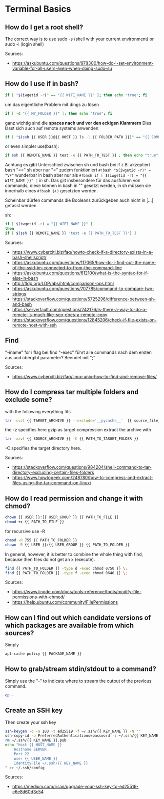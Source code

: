 # Terminal Basics

## How do I get a root shell?

The correct way is to use sudo -s (shell with your current environment) or sudo -i (login shell)

Sources:

- <https://askubuntu.com/questions/978300/how-do-i-set-environment-variable-for-all-users-even-when-doing-sudo-su>

## How do I use if in bash?

``` bash
if [ "$(iwgetid -r)" == "{{ WIFI_NAME }}" ]; then echo "true"; fi
```

um das eigentliche Problem mit dings zu lösen

``` bash
if [ -d "{{ MY_FOLDER }}" ]; then echo "true"; fi
```

ganz wichtig sind die **spaces nach und vor den eckigen Klammern**
Dies lässt sich auch auf remote systems anwenden:

``` bash
if [ "$(ssh {{ USER }}@{{ HOST }} ls -l {{ FOLDER_PATH }})" == "{{ SOME_FILE }}" ]; then ...
```

or even simpler use(bash):

``` bash
if ssh {{ REMOTE_NAME }} test -e {{ PATH_TO_TEST }} ; then echo "true"; fi
```

Achtung es gibt Unterschied zwischen sh und bash bei if z.B. akzeptiert bash "==" sh aber nur "=" zudem funktioniert `#!bash "$(iwgetid -r)" = "VF"` wunderbar in bash aber nur als `#!bash if [ $(iwgetid -r) = "{{ WIFI_NAME }}" ]` in sh. Das gilt insbesondere für das ausführen von commands, diese können in bash in "" gesetzt werden, in sh müssen sie innerhalb eines `#!bash $()` gesetzten werden.

Scheinbar dürfen commands die Booleans zurückgeben auch nicht in [...] gefasst werden.

sh:

``` bash
if [ $(iwgetid -r) = "{{ WIFI_NAME }}" ]
then 
if [ $(ssh {{ REMOTE_NAME }} "test -e {{ PATH_TO_TEST }}") ]
```

Sources:

- <https://www.cyberciti.biz/faq/howto-check-if-a-directory-exists-in-a-bash-shellscript/>
- <https://askubuntu.com/questions/117065/how-do-i-find-out-the-name-of-the-ssid-im-connected-to-from-the-command-line>
- <https://askubuntu.com/questions/612100/what-is-the-syntax-for-if-else-in-bash>
- <http://tldp.org/LDP/abs/html/comparison-ops.html>
- <https://askubuntu.com/questions/707785/command-to-compare-two-strings>
- <https://stackoverflow.com/questions/5725296/difference-between-sh-and-bash>
- <https://serverfault.com/questions/242176/is-there-a-way-to-do-a-remote-ls-much-like-scp-does-a-remote-copy>
- <https://stackoverflow.com/questions/12845206/check-if-file-exists-on-remote-host-with-ssh>

## Find

"-iname" for i flag bei find "-exec" führt alle commands nach dem ersten aus und übergibt parameter? Beendet mit "\;"

Sources:

- <https://www.cyberciti.biz/faq/linux-unix-how-to-find-and-remove-files/>

## How do I compress tar multiple folders and exclude some?

with the following everything fits

``` bash
tar -cvzf {{ TARGET_ARCHIVE }} --exclude='__pycache__'  {{ source_file}} {{ SOURCE_FILE_2 }}
```

the -z specifies here gzip as target compression
extract the archive with

``` bash
tar -xzvf {{ SOURCE_ARCHIVE }} -C {{ PATH_TO_TARGET_FOLDER }}
```

-C specifies the target directory here.

Sources:

- <https://stackoverflow.com/questions/984204/shell-command-to-tar-directory-excluding-certain-files-folders>
- <https://www.howtogeek.com/248780/how-to-compress-and-extract-files-using-the-tar-command-on-linux/>

## How do I read permission and change it with chmod?

``` bash
chown {{ USER }}:{{ USER_GROUP }} {{ PATH_TO_FILE }}
chmod +x {{ PATH_TO_FILE }}
```

for recursive use -R

``` bash
chmod -R 755 {{ PATH_TO_FOLDER }}
chown -R {{ USER }}:{{ USER_GROUP }} {{ PATH_TO_FOLDER }}
```

In general, however, it is better to combine the whole thing with find, because then files do not get an x (execute).

``` bash
find {{ PATH_TO_FOLDER }} -type d -exec chmod 0750 {} \;
find {{ PATH_TO_FOLDER }} -type f -exec chmod 0640 {} \;
```

Sources:

- <https://www.linode.com/docs/tools-reference/tools/modify-file-permissions-with-chmod/>
- <https://help.ubuntu.com/community/FilePermissions>

## How can I find out which candidate versions of which packages are available from which sources?

Simply

``` bash
apt-cache policy {{ PACKAGE_NAME }}
```

## How to grab/stream stdin/stdout to a command?

Simply use the "-" to indicate where to stream the output of the previous command.

``` bash
cp -
```

## Create an SSH key

Then create your ssh key

``` bash
ssh-keygen -o -a 100 -t ed25519 -f ~/.ssh/{{ KEY_NAME }} -N ""
ssh-copy-id -o PreferredAuthentications=password -i ~/.ssh/{{ KEY_NAME }}.pub {{ USER }}@{{ HOST_IP }}
rm ~/.ssh/{{ KEY_NAME }}.pub
echo "Host {{ HOST_NAME }}
    Hostname SERVER
    Port 22
    user {{ USER_NAME }}
    IdentityFile ~/.ssh/{{ KEY_NAME }}
" >> ~/.ssh/config
```

Sources:

- <https://medium.com/risan/upgrade-your-ssh-key-to-ed25519-c6e8d60d3c54>
